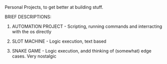 Personal Projects, to get better at building stuff.

BRIEF DESCRIPTIONS:

1. AUTOMATION PROJECT - Scripting, running commands and interracting with the os directly

2. SLOT MACHINE - Logic execution, text based

3. SNAKE GAME - Logic execution, andd thinking of (somewhat) edge cases. Very nostalgic
